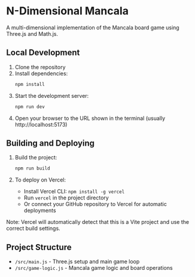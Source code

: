# N-Dimensional Mancala

A multi-dimensional implementation of the Mancala board game using Three.js and Math.js.

## Local Development

1. Clone the repository
2. Install dependencies:
   ```bash
   npm install
   ```
3. Start the development server:
   ```bash
   npm run dev
   ```
4. Open your browser to the URL shown in the terminal (usually http://localhost:5173)

## Building and Deploying

1. Build the project:

   ```bash
   npm run build
   ```

2. To deploy on Vercel:
   - Install Vercel CLI: `npm install -g vercel`
   - Run `vercel` in the project directory
   - Or connect your GitHub repository to Vercel for automatic deployments

Note: Vercel will automatically detect that this is a Vite project and use the correct build settings.

## Project Structure

- `/src/main.js` - Three.js setup and main game loop
- `/src/game-logic.js` - Mancala game logic and board operations
